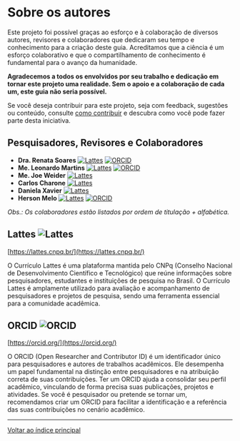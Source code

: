# Sobre os autores

Este projeto foi possível graças ao esforço e à colaboração de diversos autores, revisores e colaboradores que dedicaram seu tempo e conhecimento para a criação deste guia. Acreditamos que a ciência é um esforço colaborativo e que o compartilhamento de conhecimento é fundamental para o avanço da humanidade.

**Agradecemos a todos os envolvidos por seu trabalho e dedicação em tornar este projeto uma realidade. Sem o apoio e a colaboração de cada um, este guia não seria possível.**

Se você deseja contribuir para este projeto, seja com feedback, sugestões ou conteúdo, consulte [como contribuir](./contribuir.md) e descubra como você pode fazer parte desta iniciativa.

## Pesquisadores, Revisores e Colaboradores

- **Dra. Renata Soares** [![Lattes](../assets/lattes.png)](http://lattes.cnpq.br/2129359947528992) [![ORCID](https://orcid.org/sites/default/files/images/orcid_16x16.png)](https://orcid.org/0000-0003-1029-325X)
- **Me. Leonardo Martins** [![Lattes](../assets/lattes.png)](http://lattes.cnpq.br/9014664048098465) [![ORCID](https://orcid.org/sites/default/files/images/orcid_16x16.png)](https://orcid.org/0000-0003-3779-9488)
- **Me. Joe Weider** [![Lattes](../assets/lattes.png)](http://lattes.cnpq.br/1256933000772117)
- **Carlos Charone** [![Lattes](../assets/lattes.png)](http://lattes.cnpq.br/9525696167848455)
- **Daniela Xavier** [![Lattes](../assets/lattes.png)](http://lattes.cnpq.br/9862650088125932)
- **Herson Melo** [![Lattes](../assets/lattes.png)](http://lattes.cnpq.br/3355638422146839) [![ORCID](https://orcid.org/sites/default/files/images/orcid_16x16.png)](https://orcid.org/0000-0001-6847-9052)

_Obs.: Os colaboradores estão listados por ordem de titulação + alfabética._

## Lattes ![Lattes](../assets/lattes.png)

[https://lattes.cnpq.br/](https://lattes.cnpq.br/)

O Currículo Lattes é uma plataforma mantida pelo CNPq (Conselho Nacional de Desenvolvimento Científico e Tecnológico) que reúne informações sobre pesquisadores, estudantes e instituições de pesquisa no Brasil. O Currículo Lattes é amplamente utilizado para avaliação e acompanhamento de pesquisadores e projetos de pesquisa, sendo uma ferramenta essencial para a comunidade acadêmica.

## ORCID ![ORCID](../assets/orcid.png)

[https://orcid.org/](https://orcid.org/)

O ORCID (Open Researcher and Contributor ID) é um identificador único para pesquisadores e autores de trabalhos acadêmicos. Ele desempenha um papel fundamental na distinção entre pesquisadores e na atribuição correta de suas contribuições. Ter um ORCID ajuda a consolidar seu perfil acadêmico, vinculando de forma precisa suas publicações, projetos e atividades. Se você é pesquisador ou pretende se tornar um, recomendamos criar um ORCID para facilitar a identificação e a referência das suas contribuições no cenário acadêmico.


---

[Voltar ao índice principal](./index.md)
